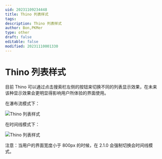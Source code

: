 ```yaml
---
uid: 20231109234448
title: Thino 列表样式
tags: 
description: Thino 列表样式
author: Bon,PKMer
type: other
draft: false
editable: false
modified: 20231110001330
---
```


# Thino 列表样式

目前 Thino 可以通过点击搜索栏左侧的按钮来切换不同的列表显示效果，在未来该种显示效果会更明显得影响用户所体验的界面使用。

在瀑布流模式下：

![Thino 列表样式](https://cdn.pkmer.cn/images/Pasted%20image%2020231109145315.png!pkmer)

在时间线模式下：

![Thino 列表样式](https://cdn.pkmer.cn/images/Pasted%20image%2020231109145344.png!pkmer)

注意：当用户的界面宽度小于 800px 的时候，在 2.1.0 会强制切换会时间线模式。